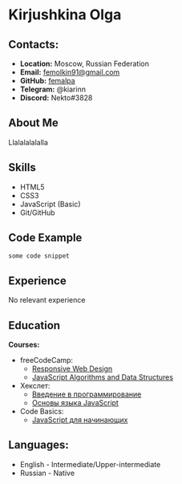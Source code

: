# Kirjushkina Olga 

## Contacts: 
* __Location:__ Moscow, Russian Federation
* __Email:__ femolkin91@gmail.com
* __GitHub:__ [femalpa](https://github.com/femalpa)
* __Telegram:__ @kiarinn
* __Discord:__ Nekto#3828

## About Me
Llalalalalalla

## Skills
* HTML5
* CSS3
* JavaScript (Basic)
* Git/GitHub

## Code Example 
```
some code snippet
``` 

## Experience 
No relevant experience

## Education 
__Courses:__ 
* freeCodeCamp: 
    + [Responsive Web Design](https://www.freecodecamp.org/learn/2022/responsive-web-design/)
    + [JavaScript Algorithms and Data Structures](https://www.freecodecamp.org/learn/javascript-algorithms-and-data-structures/)
* Хекслет: 
    + [Введение в программирование](https://ru.hexlet.io/courses/introduction_to_programming)
    + [Основы языка JavaScript](https://ru.hexlet.io/courses/js-basics)
* Code Basics:
    + [JavaScript для начинающих](https://ru.code-basics.com/languages/javascript)

## Languages:
* English - Intermediate/Upper-intermediate
* Russian - Native 
